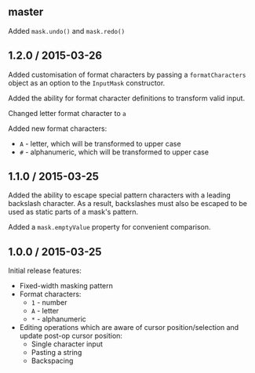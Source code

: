 ## master

Added `mask.undo()` and `mask.redo()`

## 1.2.0 / 2015-03-26

Added customisation of format characters by passing a `formatCharacters` object
as an option to the `InputMask` constructor.

Added the ability for format character definitions to transform valid input.

Changed letter format character to `a`

Added new format characters:
* `A` - letter, which will be transformed to upper case
* `#` - alphanumeric, which will be transformed to upper case

## 1.1.0 / 2015-03-25

Added the ability to escape special pattern characters with a leading backslash
character. As a result, backslashes must also be escaped to be used as static
parts of a mask's pattern.

Added a `mask.emptyValue` property for convenient comparison.

## 1.0.0 / 2015-03-25

Initial release features:

* Fixed-width masking pattern
* Format characters:
  * `1` - number
  * `A` - letter
  * `*` - alphanumeric
* Editing operations which are aware of cursor position/selection and update
  post-op cursor position:
  * Single character input
  * Pasting a string
  * Backspacing
